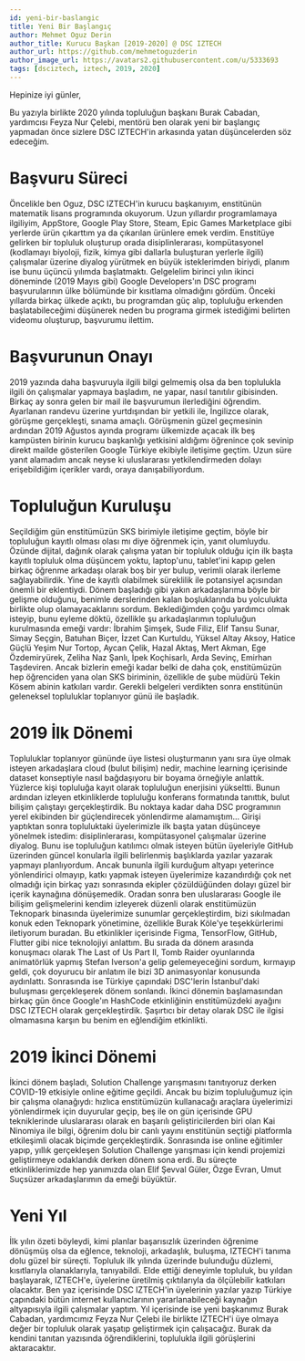 ```yaml
---
id: yeni-bir-baslangic
title: Yeni Bir Başlangıç
author: Mehmet Oguz Derin
author_title: Kurucu Başkan [2019-2020] @ DSC IZTECH
author_url: https://github.com/mehmetoguzderin
author_image_url: https://avatars2.githubusercontent.com/u/5333693
tags: [dsciztech, iztech, 2019, 2020]
---
```


Hepinize iyi günler,

Bu yazıyla birlikte 2020 yılında topluluğun başkanı Burak Cabadan,
yardımcısı Feyza Nur Çelebi, mentörü ben olarak yeni bir başlangıç
yapmadan önce sizlere DSC IZTECH'in arkasında yatan düşüncelerden
söz edeceğim.

<!--truncate-->

# Başvuru Süreci

Öncelikle ben Oguz, DSC IZTECH'in kurucu başkanıyım, enstitünün
matematik lisans programında okuyorum. Uzun yıllardır programlamaya
ilgiliyim, AppStore, Google Play Store, Steam, Epic Games Marketplace
gibi yerlerde ürün çıkarttım ya da çıkarılan ürünlere emek verdim.
Enstitüye gelirken bir topluluk oluşturup orada disiplinlerarası,
kompütasyonel (kodlamayı biyoloji, fizik, kimya gibi dallarla buluşturan
yerlerle ilgili) çalışmalar üzerine diyalog yürütmek en büyük
isteklerimden biriydi, planım ise bunu üçüncü yılımda başlatmaktı.
Gelgelelim birinci yılın ikinci döneminde (2019 Mayıs gibi) Google
Developers'ın DSC programı başvurularının ülke bölümünde bir kısıtlama
olmadığını gördüm. Önceki yıllarda birkaç ülkede açıktı, bu programdan
güç alıp, topluluğu erkenden başlatabileceğimi düşünerek neden bu
programa girmek istediğimi belirten videomu oluşturup, başvurumu ilettim.


# Başvurunun Onayı

2019 yazında daha başvuruyla ilgili bilgi gelmemiş olsa da ben toplulukla
ilgili ön çalışmalar yapmaya başladım, ne yapar, nasıl tanıtılır
gibisinden. Birkaç ay sonra gelen bir mail ile başvurumun ilerlediğini
öğrendim. Ayarlanan randevu üzerine yurtdışından bir yetkili ile,
İngilizce olarak, görüşme gerçekleşti, sınama amaçlı. Görüşmenin güzel
geçmesinin ardından 2019 Ağustos ayında programı ülkemizde açacak ilk beş
kampüsten birinin kurucu başkanlığı yetkisini aldığımı öğrenince çok
sevinip direkt mailde gösterilen Google Türkiye ekibiyle iletişime geçtim.
Uzun süre yanıt alamadım ancak neyse ki uluslararası yetkilendirmeden
dolayı erişebildiğim içerikler vardı, oraya danışabiliyordum.

# Topluluğun Kuruluşu

Seçildiğim gün enstitümüzün SKS birimiyle iletişime geçtim, böyle bir
topluluğun kayıtlı olması olası mı diye öğrenmek için, yanıt olumluydu.
Özünde dijital, dağınık olarak çalışma yatan bir topluluk olduğu için ilk
başta kayıtlı topluluk olma düşüncem yoktu, laptop'unu, tablet'ini kapıp
gelen birkaç öğrenme arkadaşı olarak boş bir yer bulup, verimli olarak
ilerleme sağlayabilirdik. Yine de kayıtlı olabilmek süreklilik ile
potansiyel açısından önemli bir eklentiydi. Dönem başladığı gibi yakın
arkadaşlarıma böyle bir gelişme olduğunu, benimle derslerinden kalan
boşluklarında bu yolculukta birlikte olup olamayacaklarını sordum.
Beklediğimden çoğu yardımcı olmak isteyip, bunu eyleme döktü, özellikle
şu arkadaşlarımın topluluğun kurulmasında emeği vardır: İbrahim Şimşek,
Sude Filiz, Elif Tansu Sunar, Simay Seçgin, Batuhan Biçer, İzzet Can
Kurtuldu, Yüksel Altay Aksoy, Hatice Güçlü Yeşim Nur Tortop, Aycan Çelik,
Hazal Aktaş, Mert Akman, Ege Özdemiryürek, Zeliha Naz Şanlı, İpek
Koçhisarlı, Arda Sevinç, Emirhan Taşdeviren. Ancak bizlerin emeği kadar
belki de daha çok, enstitümüzün hep öğrenciden yana olan SKS biriminin,
özellikle de şube müdürü Tekin Kösem abinin katkıları vardır. Gerekli
belgeleri verdikten sonra enstitünün geleneksel topluluklar toplanıyor
günü ile başladık.

# 2019 İlk Dönemi

Topluluklar toplanıyor gününde üye listesi oluşturmanın yanı sıra üye
olmak isteyen arkadaşlara cloud (bulut bilişim) nedir, machine learning
içerisinde dataset konseptiyle nasıl bağdaşıyoru bir boyama örneğiyle
anlattık. Yüzlerce kişi topluluğa kayıt olarak topluluğun enerjisini
yükseltti. Bunun ardından izleyen etkinliklerde topluluğu konferans
formatında tanıttık, bulut bilişim çalıştayı gerçekleştirdik. Bu noktaya
kadar daha DSC programının yerel ekibinden bir güçlendirecek yönlendirme
alamamıştım... Girişi yaptıktan sonra topluluktaki üyelerimizle ilk başta
yatan düşünceye yönelmek istedim: disiplinlerarası, kompütasyonel
çalışmalar üzerine diyalog. Bunu ise topluluğun katılımcı olmak isteyen
bütün üyeleriyle GitHub üzerinden güncel konularla ilgili belirlenmiş
başlıklarda yazılar yazarak yapmayı planlıyordum. Ancak bununla ilgili
kurduğum altyapı yeterince yönlendirici olmayıp, katkı yapmak isteyen
üyelerimize kazandırdığı çok net olmadığı için birkaç yazı sonrasında
ekipler çözüldüğünden dolayı güzel bir içerik kaynağına dönüşemedik.
Oradan sonra ben uluslararası Google ile bilişim gelişmelerini kendim
izleyerek düzenli olarak enstitümüzün Teknopark binasında üyelerimize
sunumlar gerçekleştirdim, bizi sıkılmadan konuk eden Teknopark
yönetimine, özellikle Burak Köle'ye teşekkürlerimi iletiyorum buradan.
Bu etkinlikler içerisinde Figma, TensorFlow, GitHub, Flutter gibi nice
teknolojiyi anlattım. Bu sırada da dönem arasında konuşmacı olarak The
Last of Us Part II, Tomb Raider oyunlarında animatörlük yapmış Stefan
Iverson'a gelip gelemeyeceğini sordum, kırmayıp geldi, çok doyurucu bir
anlatım ile bizi 3D animasyonlar konusunda aydınlattı. Sonrasında ise
Türkiye çapındaki DSC'lerin İstanbul'daki buluşması gerçekleşerek dönem
sonlandı. İkinci dönemin başlamasından birkaç gün önce Google'ın HashCode
etkinliğinin enstitümüzdeki ayağını DSC IZTECH olarak gerçekleştirdik.
Şaşırtıcı bir detay olarak DSC ile ilgisi olmamasına karşın bu benim en
eğlendiğim etkinlikti.

# 2019 İkinci Dönemi

İkinci dönem başladı, Solution Challenge yarışmasını tanıtıyoruz derken
COVID-19 etkisiyle online eğitime geçildi. Ancak bu bizim topluluğumuz
için bir çalışma olanağıydı: hızlıca enstitümüzün kullanacağı araçlara
üyelerimizi yönlendirmek için duyurular geçip, beş ile on gün içerisinde
GPU tekniklerinde uluslararası olarak en başarılı geliştiricilerden biri
olan Kai Ninomiya ile bilgi, öğrenim dolu bir canlı yayını enstitünün
seçtiği platformla etkileşimli olacak biçimde gerçekleştirdik. Sonrasında
ise online eğitimler yapıp, yıllık gerçekleşen Solution Challenge
yarışması için kendi projemizi geliştirmeye odaklandık derken dönem sona
erdi. Bu süreçte etkinliklerimizde hep yanımızda olan Elif Şevval Güler,
Özge Evran, Umut Suçsüzer arkadaşlarımın da emeği büyüktür.

# Yeni Yıl

İlk yılın özeti böyleydi, kimi planlar başarısızlık üzerinden öğrenime
dönüşmüş olsa da eğlence, teknoloji, arkadaşlık, buluşma, IZTECH'i tanıma
dolu güzel bir süreçti. Topluluk ilk yılında üzerinde bulunduğu düzlemi,
kısıtlarıyla olanaklarıyla, tanıyabildi. Elde ettiği deneyimle topluluk,
bu yıldan başlayarak, IZTECH'e, üyelerine üretilmiş çıktılarıyla da
ölçülebilir katkıları olacaktır. Ben yaz içerisinde DSC IZTECH'in
üyelerinin yazılar yazıp Türkiye çapındaki bütün internet kullanıclarının
yararlanabileceği kaynağın altyapısıyla ilgili çalışmalar yaptım. Yıl
içerisinde ise yeni başkanımız Burak Cabadan, yardımcımız Feyza Nur
Çelebi ile birlikte IZTECH'i üye olmaya değer bir topluluk olarak yaşatıp
geliştirmek için çalışacağız. Burak da kendini tanıtan yazısında
öğrendiklerini, toplulukla ilgili görüşlerini aktaracaktır.
